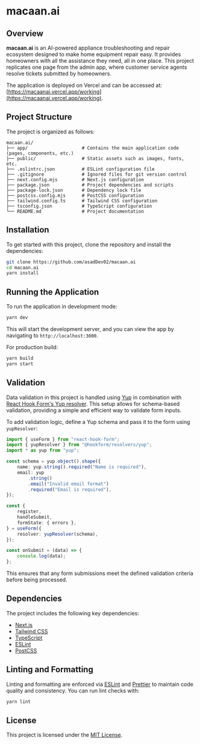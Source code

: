 # macaan.ai

## Overview

**macaan.ai** is an AI-powered appliance troubleshooting and repair ecosystem designed to make home equipment repair easy. It provides homeowners with all the assistance they need, all in one place. This project replicates one page from the admin app, where customer service agents resolve tickets submitted by homeowners.

The application is deployed on Vercel and can be accessed at: [https://macaanai.vercel.app/working](https://macaanai.vercel.app/working).

## Project Structure

The project is organized as follows:

```
macaan.ai/
├── app/                    # Contains the main application code (pages, components, etc.)
├── public/                 # Static assets such as images, fonts, etc.
├── .eslintrc.json          # ESLint configuration file
├── .gitignore              # Ignored files for git version control
├── next.config.mjs         # Next.js configuration
├── package.json            # Project dependencies and scripts
├── package-lock.json       # Dependency lock file
├── postcss.config.mjs      # PostCSS configuration
├── tailwind.config.ts      # Tailwind CSS configuration
├── tsconfig.json           # TypeScript configuration
└── README.md               # Project documentation
```

## Installation

To get started with this project, clone the repository and install the dependencies:

```bash
git clone https://github.com/asadDev02/macaan.ai
cd macaan.ai
yarn install
```

## Running the Application

To run the application in development mode:

```bash
yarn dev
```

This will start the development server, and you can view the app by navigating to `http://localhost:3000`.

For production build:

```bash
yarn build
yarn start
```

## Validation

Data validation in this project is handled using [Yup](https://github.com/jquense/yup) in combination with [React Hook Form's Yup resolver](https://react-hook-form.com/get-started#SchemaValidation). This setup allows for schema-based validation, providing a simple and efficient way to validate form inputs.

To add validation logic, define a Yup schema and pass it to the form using `yupResolver`:

```ts
import { useForm } from "react-hook-form";
import { yupResolver } from "@hookform/resolvers/yup";
import * as yup from "yup";

const schema = yup.object().shape({
	name: yup.string().required("Name is required"),
	email: yup
		.string()
		.email("Invalid email format")
		.required("Email is required"),
});

const {
	register,
	handleSubmit,
	formState: { errors },
} = useForm({
	resolver: yupResolver(schema),
});

const onSubmit = (data) => {
	console.log(data);
};
```

This ensures that any form submissions meet the defined validation criteria before being processed.

## Dependencies

The project includes the following key dependencies:

- [Next.js](https://nextjs.org/)
- [Tailwind CSS](https://tailwindcss.com/)
- [TypeScript](https://www.typescriptlang.org/)
- [ESLint](https://eslint.org/)
- [PostCSS](https://postcss.org/)

## Linting and Formatting

Linting and formatting are enforced via [ESLint](https://eslint.org/) and [Prettier](https://prettier.io/) to maintain code quality and consistency. You can run lint checks with:

```bash
yarn lint
```

## License

This project is licensed under the [MIT License](./LICENSE).
